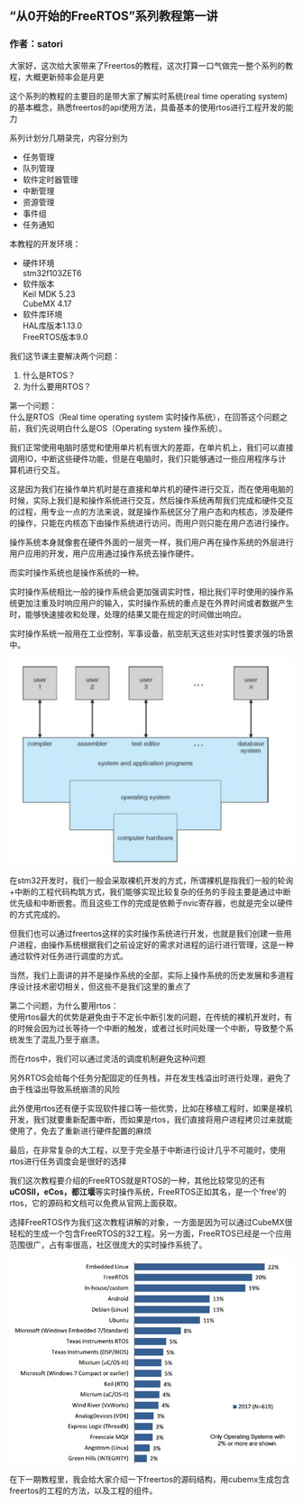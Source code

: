 ## “从0开始的FreeRTOS”系列教程第一讲

### 作者：satori
大家好，这次给大家带来了Freertos的教程，这次打算一口气做完一整个系列的教程，大概更新频率会是月更

这个系列的教程的主要目的是带大家了解实时系统(real time operating system)的基本概念，熟悉freertos的api使用方法，具备基本的使用rtos进行工程开发的能力

系列计划分几期录完，内容分别为</br>
* 任务管理
* 队列管理
* 软件定时器管理
* 中断管理
* 资源管理
* 事件组
* 任务通知

本教程的开发环境：</br>
* 硬件环境
</br>stm32f103ZET6
* 软件版本
</br>Keil MDK 5.23
</br>CubeMX 4.17
* 软件库环境
</br>HAL库版本1.13.0
</br>FreeRTOS版本9.0

我们这节课主要解决两个问题：
1. 什么是RTOS？
2. 为什么要用RTOS？

第一个问题：</br>什么是RTOS（Real time operating system 实时操作系统），在回答这个问题之前，我们先说明白什么是OS（Operating system 操作系统）。

我们正常使用电脑时感觉和使用单片机有很大的差距，在单片机上，我们可以直接调用IO，中断这些硬件功能，但是在电脑时，我们只能够通过一些应用程序与计算机进行交互。

这是因为我们在操作单片机时是在直接和单片机的硬件进行交互，而在使用电脑的时候，实际上我们是和操作系统进行交互，然后操作系统再帮我们完成和硬件交互的过程，用专业一点的方法来说，就是操作系统区分了用户态和内核态，涉及硬件的操作，只能在内核态下由操作系统进行访问，而用户则只能在用户态进行操作。

操作系统本身就像套在硬件外面的一层壳一样，我们用户再在操作系统的外层进行用户应用的开发，用户应用通过操作系统去操作硬件。

而实时操作系统也是操作系统的一种。

实时操作系统相比一般的操作系统会更加强调实时性，相比我们平时使用的操作系统更加注重及时响应用户的输入，实时操作系统的重点是在外界时间或者数据产生时，能够快速接收和处理，处理的结果又能在规定的时间做出响应。

实时操作系统一般用在工业控制，军事设备，航空航天这些对实时性要求强的场景中。

![](../pic/lesson1_1.png)

在stm32开发时，我们一般会采取裸机开发的方式，所谓裸机是指我们一般的轮询+中断的工程代码构筑方式，我们能够实现比较复杂的任务的手段主要是通过中断优先级和中断嵌套。而且这些工作的完成是依赖于nvic寄存器，也就是完全以硬件的方式完成的。

但我们也可以通过freertos这样的实时操作系统进行开发，也就是我们创建一些用户进程，由操作系统根据我们之前设定好的需求对进程的运行进行管理，这是一种通过软件对任务进行调度的方式。

当然，我们上面讲的并不是操作系统的全部，实际上操作系统的历史发展和多道程序设计技术密切相关，但这些不是我们这里的重点了

第二个问题，为什么要用rtos：</br>
使用rtos最大的优势是避免由于不定长中断引发的问题，在传统的裸机开发时，有的时候会因为过长等待一个中断的触发，或者过长时间处理一个中断，导致整个系统发生了混乱乃至于崩溃。

而在rtos中，我们可以通过灵活的调度机制避免这种问题

另外RTOS会给每个任务分配固定的任务栈，并在发生栈溢出时进行处理，避免了由于栈溢出导致系统崩溃的风险

此外使用rtos还有便于实现软件接口等一些优势，比如在移植工程时，如果是裸机开发，我们就要重新配置中断，而如果是rtos，我们直接将用户进程拷贝过来就能使用了，免去了重新进行硬件配置的麻烦

最后，在非常复杂的大工程，以至于完全基于中断进行设计几乎不可能时，使用rtos进行任务调度会是很好的选择

我们这次教程要介绍的FreeRTOS就是RTOS的一种，其他比较常见的还有**uCOSⅡ，eCos，都江堰**等实时操作系统，FreeRTOS正如其名，是一个'free'的rtos，它的源码和文档可以免费从官网上面获取。

选择FreeRTOS作为我们这次教程讲解的对象，一方面是因为可以通过CubeMX很轻松的生成一个包含FreeRTOS的32工程。另一方面，FreeRTOS已经是一个应用范围很广，占有率很高，社区很庞大的实时操作系统了。

![](../pic/lesson1_2.jpg)

在下一期教程里，我会给大家介绍一下freertos的源码结构，用cubemx生成包含freertos的工程的方法，以及工程的组件。


